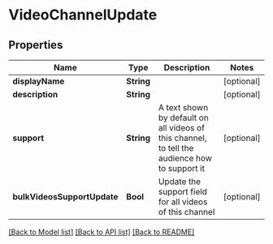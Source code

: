 # VideoChannelUpdate

## Properties
Name | Type | Description | Notes
------------ | ------------- | ------------- | -------------
**displayName** | **String** |  | [optional] 
**description** | **String** |  | [optional] 
**support** | **String** | A text shown by default on all videos of this channel, to tell the audience how to support it | [optional] 
**bulkVideosSupportUpdate** | **Bool** | Update the support field for all videos of this channel | [optional] 

[[Back to Model list]](../README.md#documentation-for-models) [[Back to API list]](../README.md#documentation-for-api-endpoints) [[Back to README]](../README.md)


